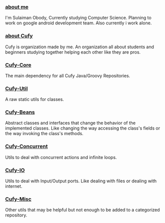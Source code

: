 ### [about me](https://www.github.com/lsafer)
I'm Sulaiman Obody, Currently studying Computer Science. Planning to work on google android development team. Also currently i work alone.
### [about Cufy](https://www.github.com/lsafer)
Cufy is organization made by me. An organization all about students and beginners studying together helping each other like they are pros.

### [Cufy-Core](https://www.github.com/lsafer/cufy-core)
The main dependency for all Cufy Java/Groovy Repositories.

### [Cufy-Util](https://www.github.com/lsafer/cufy-util)
A raw static utils for classes.

### [Cufy-Beans](https://www.github.com/lsafer/cufy-beans)
Abstract classes and interfaces that change the behavior of the implemented classes. Like changing the way accessing the class's fields or the way invoking the class's methods.

### [Cufy-Concurrent](https://www.github.com/lsafer/cufy-concurrent)
Utils to deal with concurrent actions and infinite loops.

### [Cufy-IO](https://www.github.com/lsafer/cufy-io)
Utils to deal with Input/Output ports. Like dealing with files or dealing with internet.

### [Cufy-Misc](https://www.github.com/lsafer/cufy-misc)
Other utils that may be helpful but not enough to be added to a categorized repository.

